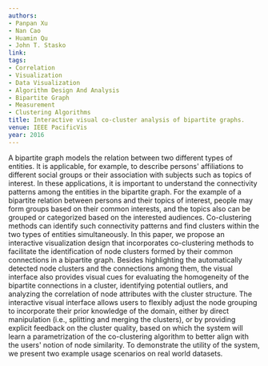 ```yaml
---
authors:
- Panpan Xu
- Nan Cao
- Huamin Qu
- John T. Stasko
link:
tags:
- Correlation
- Visualization
- Data Visualization
- Algorithm Design And Analysis
- Bipartite Graph
- Measurement
- Clustering Algorithms
title: Interactive visual co-cluster analysis of bipartite graphs.
venue: IEEE PacificVis
year: 2016
---
```

A bipartite graph models the relation between two different types of entities. It is applicable, for example, to describe persons' affiliations to different social groups or their association with subjects such as topics of interest. In these applications, it is important to understand the connectivity patterns among the entities in the bipartite graph. For the example of a bipartite relation between persons and their topics of interest, people may form groups based on their common interests, and the topics also can be grouped or categorized based on the interested audiences. Co-clustering methods can identify such connectivity patterns and find clusters within the two types of entities simultaneously. In this paper, we propose an interactive visualization design that incorporates co-clustering methods to facilitate the identification of node clusters formed by their common connections in a bipartite graph. Besides highlighting the automatically detected node clusters and the connections among them, the visual interface also provides visual cues for evaluating the homogeneity of the bipartite connections in a cluster, identifying potential outliers, and analyzing the correlation of node attributes with the cluster structure. The interactive visual interface allows users to flexibly adjust the node grouping to incorporate their prior knowledge of the domain, either by direct manipulation (i.e., splitting and merging the clusters), or by providing explicit feedback on the cluster quality, based on which the system will learn a parametrization of the co-clustering algorithm to better align with the users' notion of node similarity. To demonstrate the utility of the system, we present two example usage scenarios on real world datasets.